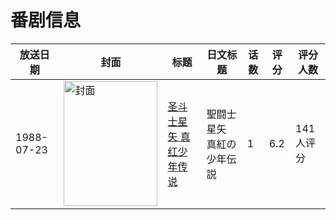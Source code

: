 # 番剧信息

|放送日期|封面|标题|日文标题|话数|评分|评分人数|
|---|---|---|---|---|---|---|
|1988-07-23|<img src="https://lain.bgm.tv/pic/cover/c/02/9c/27478_3SSyf.jpg" alt="封面" style="width:150px;height:200px;object-fit:cover;">|[圣斗士星矢 真红少年传说](https://bangumi.tv/subject/27478)|聖闘士星矢 真紅の少年伝説|1|6.2|141人评分|
